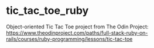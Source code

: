 # tic_tac_toe_ruby

Object-oriented Tic Tac Toe project from The Odin Project: https://www.theodinproject.com/paths/full-stack-ruby-on-rails/courses/ruby-programming/lessons/tic-tac-toe